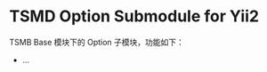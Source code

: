 TSMD Option Submodule for Yii2
==============================

TSMB Base 模块下的 Option 子模块，功能如下：

- ...